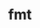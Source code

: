 ---
title: "fmt"
layout: cache
categories: [package, develop]
meta: {"compilers": ["apple-clang@16.0.0", "cce@18.0.0", "gcc@10.2.1", "gcc@10.3.0", "gcc@10.5.0", "gcc@11.1.0", "gcc@11.4.0", "gcc@13.2.0", "gcc@13.3.0", "gcc@7.3.1", "gcc@7.5.0", "gcc@9.4.0", "intel-oneapi-compilers@2024.1.0", "intel-oneapi-compilers@2025.1.0", "msvc@19.39.33523"], "num_specs": 163, "num_specs_by_stack": {"aws-pcluster-x86_64_v4": 12, "data-vis-sdk": 9, "developer-tools-aarch64-linux-gnu": 5, "developer-tools-darwin": 2, "developer-tools-manylinux2014": 1, "developer-tools-x86_64_v3-linux-gnu": 5, "e4s": 32, "e4s-cray-rhel": 5, "e4s-cray-sles": 2, "e4s-neoverse-v2": 20, "e4s-neoverse_v1": 6, "e4s-oneapi": 10, "e4s-power": 5, "e4s-rocm-external": 5, "hep": 5, "ml-linux-x86_64-rocm": 5, "radiuss": 15, "radiuss-aws": 10, "radiuss-aws-aarch64": 12, "root": 163, "windows-vis": 2}, "oss": ["amzn2", "centos7", "rhel8", "sequoia", "sle_hpc15", "ubuntu18.04", "ubuntu20.04", "ubuntu22.04", "ubuntu24.04", "windows10.0.20348"], "platforms": ["darwin", "linux", "windows"], "stacks": ["aws-pcluster-x86_64_v4", "data-vis-sdk", "developer-tools-aarch64-linux-gnu", "developer-tools-darwin", "developer-tools-manylinux2014", "developer-tools-x86_64_v3-linux-gnu", "e4s", "e4s-cray-rhel", "e4s-cray-sles", "e4s-neoverse-v2", "e4s-neoverse_v1", "e4s-oneapi", "e4s-power", "e4s-rocm-external", "hep", "ml-linux-x86_64-rocm", "radiuss", "radiuss-aws", "radiuss-aws-aarch64", "root", "windows-vis"], "targets": ["aarch64", "neoverse_v1", "neoverse_v2", "ppc64le", "x86_64", "x86_64_v3", "x86_64_v4"], "versions": ["10.2.1", "11.0.2", "11.1.2", "11.1.3", "11.1.4", "9.1.0"]}
spec_details: [{"compiler": "gcc@11.4.0", "hash": "2rrd56k5nfcwegqjsfvlmu5ed7qzurva", "os": "ubuntu22.04", "platform": "linux", "size": "-", "stacks": ["e4s-neoverse-v2", "root"], "target": "neoverse_v2", "variants": ["build_system=cmake", "build_type=Release", "cxxstd=11", "generator=make", "~ipo", "+pic", "~shared"], "versions": ["11.0.2"]}, {"compiler": "gcc@7.3.1", "hash": "2tswgg22n3qg6j4tmzndvr4ejogyu5zd", "os": "amzn2", "platform": "linux", "size": "-", "stacks": ["radiuss-aws", "root"], "target": "x86_64_v3", "variants": ["build_system=cmake", "build_type=Release", "cxxstd=11", "generator=make", "~ipo", "+pic", "~shared"], "versions": ["11.0.2"]}, {"compiler": "gcc@7.3.1", "hash": "3fcyljzb5aaawbwnucprfqt5jn5lnien", "os": "amzn2", "platform": "linux", "size": "-", "stacks": ["radiuss-aws", "root"], "target": "x86_64_v3", "variants": ["build_system=cmake", "build_type=Release", "cxxstd=11", "generator=make", "~ipo", "+pic", "~shared"], "versions": ["11.0.2"]}, {"compiler": "gcc@11.4.0", "hash": "3mdljjbtyr3sotfofpevrtfvixpdkyhl", "os": "ubuntu22.04", "platform": "linux", "size": "-", "stacks": ["e4s", "root"], "target": "x86_64_v3", "variants": ["build_system=cmake", "build_type=Release", "cxxstd=11", "generator=make", "~ipo", "+pic", "~shared"], "versions": ["10.2.1"]}, {"compiler": "gcc@11.4.0", "hash": "3ojcmfrm7d3iza7azqzkdbwpdisv25hg", "os": "ubuntu22.04", "platform": "linux", "size": "-", "stacks": ["e4s", "e4s-rocm-external", "root"], "target": "x86_64_v3", "variants": ["build_system=cmake", "build_type=Release", "cxxstd=11", "generator=make", "~ipo", "+pic", "~shared"], "versions": ["11.1.4"]}, {"compiler": "gcc@11.4.0", "hash": "42vjjqzaf5gixvc5o2bjrmxk6oq4feev", "os": "ubuntu22.04", "platform": "linux", "size": "-", "stacks": ["e4s", "root"], "target": "x86_64_v3", "variants": ["build_system=cmake", "build_type=Release", "cxxstd=11", "generator=make", "~ipo", "+pic", "~shared"], "versions": ["11.0.2"]}, {"compiler": "gcc@11.4.0", "hash": "44rwn4o7ynccc6gv3q5p4dkdr4kkfl65", "os": "ubuntu22.04", "platform": "linux", "size": "-", "stacks": ["e4s-neoverse-v2", "root"], "target": "neoverse_v2", "variants": ["build_system=cmake", "build_type=Release", "cxxstd=11", "generator=make", "~ipo", "+pic", "~shared"], "versions": ["11.0.2"]}, {"compiler": "gcc@11.4.0", "hash": "45am7tolqvr2572foymskkcecqqyhdem", "os": "ubuntu22.04", "platform": "linux", "size": "-", "stacks": ["e4s", "root"], "target": "x86_64_v3", "variants": ["build_system=cmake", "build_type=Release", "cxxstd=17", "generator=make", "~ipo", "+pic", "~shared"], "versions": ["11.1.4"]}, {"compiler": "gcc@7.5.0", "hash": "4amll7uudvcy4ag4x6jhaen3hlx7r5ae", "os": "ubuntu18.04", "platform": "linux", "size": "-", "stacks": ["radiuss", "root"], "target": "x86_64_v3", "variants": ["build_system=cmake", "build_type=Release", "cxxstd=11", "generator=make", "~ipo", "+pic", "~shared"], "versions": ["10.2.1"]}, {"compiler": "gcc@11.4.0", "hash": "4cthttpflbwqkcvft2gtacaymj6rriji", "os": "ubuntu22.04", "platform": "linux", "size": "-", "stacks": ["e4s", "root"], "target": "x86_64_v3", "variants": ["build_system=cmake", "build_type=Release", "cxxstd=11", "generator=make", "~ipo", "+pic", "~shared"], "versions": ["10.2.1"]}, {"compiler": "gcc@11.4.0", "hash": "4gyvxeallrln6ud7hlgcxctpzcj6eh2x", "os": "ubuntu22.04", "platform": "linux", "size": "-", "stacks": ["e4s", "root"], "target": "x86_64_v3", "variants": ["build_system=cmake", "build_type=Release", "cxxstd=11", "generator=make", "~ipo", "+pic", "~shared"], "versions": ["11.1.4"]}, {"compiler": "intel-oneapi-compilers@2024.1.0", "hash": "4r7hqnlshquvgtpvy5phlhufkrzulioz", "os": "amzn2", "platform": "linux", "size": "-", "stacks": ["aws-pcluster-x86_64_v4", "root"], "target": "x86_64_v3", "variants": ["build_system=cmake", "build_type=Release", "cxxstd=11", "generator=make", "~ipo", "patches:=08fb707", "+pic", "~shared"], "versions": ["9.1.0"]}, {"compiler": "gcc@11.1.0", "hash": "4yna2i4kkmoucnzvpswttx6m63c4woti", "os": "ubuntu20.04", "platform": "linux", "size": "-", "stacks": ["data-vis-sdk", "root"], "target": "x86_64_v3", "variants": ["build_system=cmake", "build_type=Release", "cxxstd=11", "generator=make", "~ipo", "patches:=08fb707", "+pic", "~shared"], "versions": ["9.1.0"]}, {"compiler": "gcc@13.2.0", "hash": "5a6ydf42xixvp3skewoorv5k5mohnhzm", "os": "ubuntu24.04", "platform": "linux", "size": "-", "stacks": ["ml-linux-x86_64-rocm", "root"], "target": "x86_64_v3", "variants": ["build_system=cmake", "build_type=Release", "cxxstd=11", "generator=make", "~ipo", "+pic", "~shared"], "versions": ["11.1.4"]}, {"compiler": "gcc@7.5.0", "hash": "5sencgtsz4rwepmx5augne43dexwa32f", "os": "ubuntu18.04", "platform": "linux", "size": "-", "stacks": ["radiuss", "root"], "target": "x86_64_v3", "variants": ["build_system=cmake", "build_type=Release", "cxxstd=11", "generator=make", "~ipo", "+pic", "~shared"], "versions": ["11.1.4"]}, {"compiler": "gcc@11.4.0", "hash": "5tsu6xpy32sougm5vawnlgwksjxxh3jq", "os": "ubuntu22.04", "platform": "linux", "size": "-", "stacks": ["e4s-neoverse-v2", "root"], "target": "neoverse_v2", "variants": ["build_system=cmake", "build_type=Release", "cxxstd=11", "generator=make", "~ipo", "+pic", "~shared"], "versions": ["11.1.4"]}, {"compiler": "gcc@11.1.0", "hash": "5ximy4n4rupy3v3fvsaxg2rlsgstyqu7", "os": "ubuntu20.04", "platform": "linux", "size": "-", "stacks": ["data-vis-sdk", "root"], "target": "x86_64_v3", "variants": ["build_system=cmake", "build_type=Release", "cxxstd=11", "generator=make", "~ipo", "patches:=08fb707", "+pic", "~shared"], "versions": ["9.1.0"]}, {"compiler": "gcc@11.4.0", "hash": "5zs6s7m2dkwrihji5pjodnfy35on4asa", "os": "ubuntu22.04", "platform": "linux", "size": "-", "stacks": ["e4s-neoverse_v1", "root"], "target": "neoverse_v1", "variants": ["build_system=cmake", "build_type=Release", "cxxstd=17", "generator=make", "~ipo", "+pic", "~shared"], "versions": ["11.0.2"]}, {"compiler": "intel-oneapi-compilers@2025.1.0", "hash": "63w4eaqukfecwvuvi3maxbfj2jztj3aw", "os": "ubuntu22.04", "platform": "linux", "size": "-", "stacks": ["e4s-oneapi", "root"], "target": "x86_64_v3", "variants": ["build_system=cmake", "build_type=Release", "cxxstd=11", "generator=make", "~ipo", "+pic", "~shared"], "versions": ["11.0.2"]}, {"compiler": "gcc@10.5.0", "hash": "64h2uklanyzyjunhlohlfjfna2vfjwfv", "os": "centos7", "platform": "linux", "size": "-", "stacks": ["developer-tools-x86_64_v3-linux-gnu", "root"], "target": "x86_64_v3", "variants": ["build_system=cmake", "build_type=Release", "cxxstd=11", "generator=make", "~ipo", "+pic", "~shared"], "versions": ["11.1.4"]}, {"compiler": "intel-oneapi-compilers@2025.1.0", "hash": "67nbkbzvfnirt4kpzx62z4depdxfcb23", "os": "ubuntu22.04", "platform": "linux", "size": "-", "stacks": ["e4s-oneapi", "root"], "target": "x86_64_v3", "variants": ["build_system=cmake", "build_type=Release", "cxxstd=11", "generator=make", "~ipo", "+pic", "~shared"], "versions": ["11.1.4"]}, {"compiler": "msvc@19.39.33523", "hash": "6lw7vds5rtvq6qmsyonlbokpteutintl", "os": "windows10.0.20348", "platform": "windows", "size": "-", "stacks": ["root", "windows-vis"], "target": "x86_64", "variants": ["build_system=cmake", "build_type=Release", "cxxstd=11", "generator=ninja", "~ipo", "patches:=08fb707", "+pic", "~shared"], "versions": ["9.1.0"]}, {"compiler": "gcc@11.4.0", "hash": "6qeja2psfr2t3rt2ia56zv26tkf2baqj", "os": "ubuntu22.04", "platform": "linux", "size": "-", "stacks": ["e4s-neoverse-v2", "root"], "target": "neoverse_v2", "variants": ["build_system=cmake", "build_type=Release", "cxxstd=11", "generator=make", "~ipo", "+pic", "~shared"], "versions": ["10.2.1"]}, {"compiler": "gcc@7.5.0", "hash": "6ti2knagow4mqhot5fbvgt2zcq5x2ccb", "os": "ubuntu18.04", "platform": "linux", "size": "-", "stacks": ["radiuss", "root"], "target": "x86_64_v3", "variants": ["build_system=cmake", "build_type=Release", "cxxstd=11", "generator=make", "~ipo", "+pic", "~shared"], "versions": ["11.1.4"]}, {"compiler": "gcc@7.3.1", "hash": "6ypdr6f3bfhvuabu3yz6hi7tqa4ptpts", "os": "amzn2", "platform": "linux", "size": "-", "stacks": ["radiuss-aws-aarch64", "root"], "target": "aarch64", "variants": ["build_system=cmake", "build_type=Release", "cxxstd=11", "generator=make", "~ipo", "+pic", "~shared"], "versions": ["11.0.2"]}, {"compiler": "intel-oneapi-compilers@2025.1.0", "hash": "77lxxulhio2b6ifkxc6pnkmfeds7jobu", "os": "ubuntu22.04", "platform": "linux", "size": "-", "stacks": ["e4s-oneapi", "root"], "target": "x86_64_v3", "variants": ["build_system=cmake", "build_type=Release", "cxxstd=11", "generator=make", "~ipo", "+pic", "~shared"], "versions": ["11.1.4"]}, {"compiler": "gcc@11.1.0", "hash": "7onl6vblisylcapldnlc27emuc2kigln", "os": "ubuntu20.04", "platform": "linux", "size": "-", "stacks": ["data-vis-sdk", "root"], "target": "x86_64_v3", "variants": ["build_system=cmake", "build_type=Release", "cxxstd=11", "generator=make", "~ipo", "patches:=08fb707", "+pic", "~shared"], "versions": ["9.1.0"]}, {"compiler": "gcc@11.4.0", "hash": "7wcqobd36d565lwhbt2km4eszsht6f52", "os": "ubuntu22.04", "platform": "linux", "size": "-", "stacks": ["e4s", "root"], "target": "x86_64_v3", "variants": ["build_system=cmake", "build_type=Release", "cxxstd=17", "generator=make", "~ipo", "+pic", "~shared"], "versions": ["11.1.4"]}, {"compiler": "gcc@11.4.0", "hash": "a3ogo7eainfcx7srt4oy4el3qpfczlgn", "os": "ubuntu22.04", "platform": "linux", "size": "-", "stacks": ["e4s-neoverse-v2", "root"], "target": "neoverse_v2", "variants": ["build_system=cmake", "build_type=Release", "cxxstd=11", "generator=make", "~ipo", "+pic", "~shared"], "versions": ["11.0.2"]}, {"compiler": "intel-oneapi-compilers@2025.1.0", "hash": "a4sagnihly6kiwpib4ef5ipauugqt3hj", "os": "ubuntu22.04", "platform": "linux", "size": "-", "stacks": ["e4s-oneapi", "root"], "target": "x86_64_v3", "variants": ["build_system=cmake", "build_type=Release", "cxxstd=11", "generator=make", "~ipo", "+pic", "~shared"], "versions": ["11.1.4"]}, {"compiler": "gcc@11.4.0", "hash": "a5vyqf474tszqps7tdz2vuwifqtc42t5", "os": "ubuntu22.04", "platform": "linux", "size": "-", "stacks": ["e4s-neoverse-v2", "root"], "target": "neoverse_v2", "variants": ["build_system=cmake", "build_type=Release", "cxxstd=11", "generator=make", "~ipo", "+pic", "~shared"], "versions": ["10.2.1"]}, {"compiler": "gcc@7.3.1", "hash": "a633gk6rez5z5q2d2fb27bawlepzlk4s", "os": "amzn2", "platform": "linux", "size": "-", "stacks": ["radiuss-aws", "root"], "target": "x86_64_v3", "variants": ["build_system=cmake", "build_type=Release", "cxxstd=11", "generator=make", "~ipo", "+pic", "~shared"], "versions": ["11.1.4"]}, {"compiler": "cce@18.0.0", "hash": "ag5mtv3r7n3rjbnisargwrwplkzlyucb", "os": "rhel8", "platform": "linux", "size": "-", "stacks": ["e4s-cray-rhel", "root"], "target": "x86_64_v3", "variants": ["build_system=cmake", "build_type=Release", "cxxstd=11", "generator=make", "~ipo", "+pic", "~shared"], "versions": ["11.0.2"]}, {"compiler": "cce@18.0.0", "hash": "ai2lreislvs3ykl3vaukdjbb6kr7izr2", "os": "rhel8", "platform": "linux", "size": "-", "stacks": ["e4s-cray-rhel", "root"], "target": "x86_64_v3", "variants": ["build_system=cmake", "build_type=Release", "cxxstd=11", "generator=make", "~ipo", "+pic", "~shared"], "versions": ["11.0.2"]}, {"compiler": "gcc@13.2.0", "hash": "aj2supaz5yti5acetve4ee5szymuz7bq", "os": "ubuntu24.04", "platform": "linux", "size": "-", "stacks": ["ml-linux-x86_64-rocm", "root"], "target": "x86_64_v3", "variants": ["build_system=cmake", "build_type=Release", "cxxstd=11", "generator=make", "~ipo", "+pic", "~shared"], "versions": ["11.1.4"]}, {"compiler": "gcc@11.4.0", "hash": "ajthmxgibi5zkz5gae5uuknie5kemxpt", "os": "ubuntu22.04", "platform": "linux", "size": "-", "stacks": ["e4s", "root"], "target": "x86_64_v3", "variants": ["build_system=cmake", "build_type=Release", "cxxstd=11", "generator=make", "~ipo", "+pic", "~shared"], "versions": ["11.1.4"]}, {"compiler": "gcc@11.4.0", "hash": "arvffs5fscnrjeo33hi6h4jkijzjbvat", "os": "ubuntu22.04", "platform": "linux", "size": "-", "stacks": ["e4s", "root"], "target": "x86_64_v3", "variants": ["build_system=cmake", "build_type=Release", "cxxstd=11", "generator=make", "~ipo", "+pic", "~shared"], "versions": ["10.2.1"]}, {"compiler": "gcc@7.5.0", "hash": "askie3twli5745sy6os3blybvgorscvc", "os": "ubuntu18.04", "platform": "linux", "size": "-", "stacks": ["radiuss", "root"], "target": "x86_64_v3", "variants": ["build_system=cmake", "build_type=Release", "cxxstd=11", "generator=make", "~ipo", "+pic", "~shared"], "versions": ["10.2.1"]}, {"compiler": "gcc@10.5.0", "hash": "axru2sygevisyecrc6s5rra4fonzlb5z", "os": "centos7", "platform": "linux", "size": "-", "stacks": ["developer-tools-x86_64_v3-linux-gnu", "root"], "target": "x86_64_v3", "variants": ["build_system=cmake", "build_type=Release", "cxxstd=11", "generator=make", "~ipo", "+pic", "~shared"], "versions": ["11.1.4"]}, {"compiler": "gcc@7.3.1", "hash": "b7hhe7nwekop5eaco7byf5jodyo6fdpj", "os": "amzn2", "platform": "linux", "size": "-", "stacks": ["radiuss-aws-aarch64", "root"], "target": "aarch64", "variants": ["build_system=cmake", "build_type=Release", "cxxstd=11", "generator=make", "~ipo", "+pic", "~shared"], "versions": ["11.0.2"]}, {"compiler": "gcc@7.5.0", "hash": "bimmp6og2cfge6lvz3gjrud4vzu6ogts", "os": "ubuntu18.04", "platform": "linux", "size": "-", "stacks": ["radiuss", "root"], "target": "x86_64_v3", "variants": ["build_system=cmake", "build_type=Release", "cxxstd=11", "generator=make", "~ipo", "+pic", "~shared"], "versions": ["11.1.4"]}, {"compiler": "gcc@7.5.0", "hash": "bivsny25lh4h2ogq2eawocbts2jhzxh4", "os": "ubuntu18.04", "platform": "linux", "size": "-", "stacks": ["radiuss", "root"], "target": "x86_64_v3", "variants": ["build_system=cmake", "build_type=Release", "cxxstd=11", "generator=make", "~ipo", "+pic", "~shared"], "versions": ["10.2.1"]}, {"compiler": "gcc@13.2.0", "hash": "bjx5q3lys2wb3galfhzgwctpeomio6my", "os": "ubuntu24.04", "platform": "linux", "size": "-", "stacks": ["ml-linux-x86_64-rocm", "root"], "target": "x86_64_v3", "variants": ["build_system=cmake", "build_type=Release", "cxxstd=11", "generator=make", "~ipo", "+pic", "~shared"], "versions": ["11.1.4"]}, {"compiler": "intel-oneapi-compilers@2025.1.0", "hash": "bqoz5cii2ocapavgrz2ol3mdfqkygjnj", "os": "ubuntu22.04", "platform": "linux", "size": "-", "stacks": ["e4s-oneapi", "root"], "target": "x86_64_v3", "variants": ["build_system=cmake", "build_type=Release", "cxxstd=11", "generator=make", "~ipo", "+pic", "~shared"], "versions": ["11.0.2"]}, {"compiler": "gcc@11.4.0", "hash": "bt5badmvk2y7ffxw7qmq3qlpjtps3ptl", "os": "ubuntu22.04", "platform": "linux", "size": "-", "stacks": ["e4s", "root"], "target": "x86_64_v3", "variants": ["build_system=cmake", "build_type=Release", "cxxstd=11", "generator=make", "~ipo", "patches:=08fb707", "+pic", "~shared"], "versions": ["9.1.0"]}, {"compiler": "gcc@7.5.0", "hash": "cb5pka6eilroxvj5hpyquhtbz4sdwm4d", "os": "ubuntu18.04", "platform": "linux", "size": "-", "stacks": ["radiuss", "root"], "target": "x86_64_v3", "variants": ["build_system=cmake", "build_type=Release", "cxxstd=11", "generator=make", "~ipo", "+pic", "~shared"], "versions": ["11.0.2"]}, {"compiler": "gcc@7.3.1", "hash": "ch3a7r6p5plfvdlgxov4jalqjwhabkqr", "os": "amzn2", "platform": "linux", "size": "-", "stacks": ["radiuss-aws-aarch64", "root"], "target": "aarch64", "variants": ["build_system=cmake", "build_type=Release", "cxxstd=11", "generator=make", "~ipo", "+pic", "~shared"], "versions": ["11.1.4"]}, {"compiler": "gcc@11.4.0", "hash": "chikn34hesu6cdaso2spa346ndtf54tv", "os": "ubuntu22.04", "platform": "linux", "size": "-", "stacks": ["e4s", "root"], "target": "x86_64_v3", "variants": ["build_system=cmake", "build_type=Release", "cxxstd=17", "generator=make", "~ipo", "+pic", "~shared"], "versions": ["11.1.4"]}, {"compiler": "gcc@10.2.1", "hash": "d6jtylimjsm7hlzba7l4vbz4qr7z7a2u", "os": "centos7", "platform": "linux", "size": "-", "stacks": ["developer-tools-manylinux2014", "root"], "target": "x86_64_v3", "variants": ["build_system=cmake", "build_type=Release", "cxxstd=11", "generator=make", "~ipo", "+pic", "~shared"], "versions": ["11.0.2"]}, {"compiler": "gcc@11.4.0", "hash": "daizpzcdbpoesmih34yac6dhrffmuuqj", "os": "ubuntu22.04", "platform": "linux", "size": "-", "stacks": ["e4s", "root"], "target": "x86_64_v3", "variants": ["build_system=cmake", "build_type=Release", "cxxstd=11", "generator=make", "~ipo", "patches:=08fb707", "+pic", "~shared"], "versions": ["9.1.0"]}, {"compiler": "cce@18.0.0", "hash": "dbkmqla7db7qdr6kgirndehrtn6lqi7c", "os": "rhel8", "platform": "linux", "size": "-", "stacks": ["e4s-cray-rhel", "root"], "target": "x86_64_v3", "variants": ["build_system=cmake", "build_type=Release", "cxxstd=11", "generator=make", "~ipo", "+pic", "~shared"], "versions": ["11.1.4"]}, {"compiler": "gcc@11.4.0", "hash": "dijb7b5jdcbncnpcf75twrrrpedyc6gi", "os": "ubuntu22.04", "platform": "linux", "size": "-", "stacks": ["e4s", "root"], "target": "x86_64_v3", "variants": ["build_system=cmake", "build_type=Release", "cxxstd=11", "generator=make", "~ipo", "+pic", "~shared"], "versions": ["11.1.4"]}, {"compiler": "gcc@11.4.0", "hash": "dnhw6da6tn2zbvmpjnzfpn6j5pdmtl6a", "os": "ubuntu22.04", "platform": "linux", "size": "-", "stacks": ["e4s-neoverse-v2", "root"], "target": "neoverse_v2", "variants": ["build_system=cmake", "build_type=Release", "cxxstd=11", "generator=make", "~ipo", "+pic", "~shared"], "versions": ["11.1.4"]}, {"compiler": "intel-oneapi-compilers@2024.1.0", "hash": "doeqfesifrsdcgzbq2qs3ogzmwa5hgmn", "os": "amzn2", "platform": "linux", "size": "-", "stacks": ["aws-pcluster-x86_64_v4", "root"], "target": "x86_64_v3", "variants": ["build_system=cmake", "build_type=Release", "cxxstd=11", "generator=make", "~ipo", "patches:=08fb707", "+pic", "~shared"], "versions": ["9.1.0"]}, {"compiler": "gcc@11.4.0", "hash": "dotykflfqmi26cuxdi6vyhpwt5jpkwia", "os": "ubuntu22.04", "platform": "linux", "size": "-", "stacks": ["e4s-neoverse-v2", "root"], "target": "neoverse_v2", "variants": ["build_system=cmake", "build_type=Release", "cxxstd=17", "generator=make", "~ipo", "+pic", "~shared"], "versions": ["11.0.2"]}, {"compiler": "gcc@7.5.0", "hash": "dufiv6yu6buhmwtrzg2sgai3dxaofw5c", "os": "ubuntu18.04", "platform": "linux", "size": "-", "stacks": ["radiuss", "root"], "target": "x86_64_v3", "variants": ["build_system=cmake", "build_type=Release", "cxxstd=11", "generator=make", "~ipo", "+pic", "~shared"], "versions": ["10.2.1"]}, {"compiler": "gcc@11.4.0", "hash": "epuh43n5oh75rmfk2354kid2j72g4pu3", "os": "ubuntu22.04", "platform": "linux", "size": "-", "stacks": ["e4s-neoverse_v1", "root"], "target": "neoverse_v1", "variants": ["build_system=cmake", "build_type=Release", "cxxstd=11", "generator=make", "~ipo", "+pic", "~shared"], "versions": ["11.0.2"]}, {"compiler": "intel-oneapi-compilers@2024.1.0", "hash": "ezafggofv3xhk4fziwmp4quekmorgx3t", "os": "amzn2", "platform": "linux", "size": "-", "stacks": ["aws-pcluster-x86_64_v4", "root"], "target": "x86_64_v4", "variants": ["build_system=cmake", "build_type=Release", "cxxstd=11", "generator=make", "~ipo", "patches:=08fb707", "+pic", "~shared"], "versions": ["9.1.0"]}, {"compiler": "gcc@11.4.0", "hash": "fj3wka4rjjwx6d7acidzrrtdzvnjk7bm", "os": "ubuntu22.04", "platform": "linux", "size": "-", "stacks": ["e4s-neoverse-v2", "root"], "target": "neoverse_v2", "variants": ["build_system=cmake", "build_type=Release", "cxxstd=17", "generator=make", "~ipo", "+pic", "~shared"], "versions": ["11.0.2"]}, {"compiler": "intel-oneapi-compilers@2025.1.0", "hash": "fp2qr7zb3eikqw33ipkb6ynacoskvxfx", "os": "ubuntu22.04", "platform": "linux", "size": "-", "stacks": ["e4s-oneapi", "root"], "target": "x86_64_v3", "variants": ["build_system=cmake", "build_type=Release", "cxxstd=11", "generator=make", "~ipo", "+pic", "~shared"], "versions": ["11.1.4"]}, {"compiler": "gcc@11.4.0", "hash": "fzuct6poukmi24a4wd4q6sfnz6qqjkbe", "os": "ubuntu22.04", "platform": "linux", "size": "-", "stacks": ["e4s-neoverse-v2", "root"], "target": "neoverse_v2", "variants": ["build_system=cmake", "build_type=Release", "cxxstd=17", "generator=make", "~ipo", "+pic", "~shared"], "versions": ["11.1.4"]}, {"compiler": "gcc@11.4.0", "hash": "g27za4km3gdfibofm57mvvt7bcflas7x", "os": "ubuntu22.04", "platform": "linux", "size": "-", "stacks": ["e4s", "root"], "target": "x86_64_v3", "variants": ["build_system=cmake", "build_type=Release", "cxxstd=11", "generator=make", "~ipo", "+pic", "~shared"], "versions": ["11.1.4"]}, {"compiler": "gcc@11.4.0", "hash": "gpizz64nxxvagoy5gvftpgfcpmopv5c7", "os": "ubuntu22.04", "platform": "linux", "size": "-", "stacks": ["e4s", "root"], "target": "x86_64_v3", "variants": ["build_system=cmake", "build_type=Release", "cxxstd=11", "generator=make", "~ipo", "patches:=08fb707", "+pic", "~shared"], "versions": ["9.1.0"]}, {"compiler": "gcc@7.5.0", "hash": "gv3a3m65v2s6xso4gnqs7gswrz4f5ibj", "os": "ubuntu18.04", "platform": "linux", "size": "-", "stacks": ["radiuss", "root"], "target": "x86_64_v3", "variants": ["build_system=cmake", "build_type=Release", "cxxstd=11", "generator=make", "~ipo", "+pic", "~shared"], "versions": ["11.0.2"]}, {"compiler": "gcc@11.1.0", "hash": "gyimtsiiac5lr7maamo2vhmilcvgcwvp", "os": "ubuntu20.04", "platform": "linux", "size": "-", "stacks": ["data-vis-sdk", "root"], "target": "x86_64_v3", "variants": ["build_system=cmake", "build_type=Release", "cxxstd=11", "generator=make", "~ipo", "patches:=08fb707", "+pic", "~shared"], "versions": ["9.1.0"]}, {"compiler": "gcc@7.5.0", "hash": "h63evv7bsrbihcqpwsqzomnqkf6nqqy6", "os": "ubuntu18.04", "platform": "linux", "size": "-", "stacks": ["radiuss", "root"], "target": "x86_64_v3", "variants": ["build_system=cmake", "build_type=Release", "cxxstd=11", "generator=make", "~ipo", "+pic", "~shared"], "versions": ["11.1.4"]}, {"compiler": "gcc@11.4.0", "hash": "hixeefolncr4tn7nibofnb7xatbuiz7a", "os": "ubuntu22.04", "platform": "linux", "size": "-", "stacks": ["e4s", "e4s-rocm-external", "root"], "target": "x86_64_v3", "variants": ["build_system=cmake", "build_type=Release", "cxxstd=11", "generator=make", "~ipo", "+pic", "~shared"], "versions": ["11.0.2"]}, {"compiler": "gcc@11.4.0", "hash": "hs7wodhjngpzdsoqdj32b6rjkanbnqsj", "os": "ubuntu22.04", "platform": "linux", "size": "-", "stacks": ["e4s-neoverse-v2", "root"], "target": "neoverse_v2", "variants": ["build_system=cmake", "build_type=Release", "cxxstd=17", "generator=make", "~ipo", "+pic", "~shared"], "versions": ["11.1.4"]}, {"compiler": "gcc@7.3.1", "hash": "hyopt3lf6al6gujmn2pgrhbysbxh5d32", "os": "amzn2", "platform": "linux", "size": "-", "stacks": ["radiuss-aws", "root"], "target": "x86_64_v3", "variants": ["build_system=cmake", "build_type=Release", "cxxstd=11", "generator=make", "~ipo", "+pic", "~shared"], "versions": ["11.1.4"]}, {"compiler": "intel-oneapi-compilers@2024.1.0", "hash": "i7cqjmetgzn5l5isqf2yt5s5cm6ggxg7", "os": "amzn2", "platform": "linux", "size": "-", "stacks": ["aws-pcluster-x86_64_v4", "root"], "target": "x86_64_v3", "variants": ["build_system=cmake", "build_type=Release", "cxxstd=11", "generator=make", "~ipo", "patches:=08fb707", "+pic", "~shared"], "versions": ["9.1.0"]}, {"compiler": "gcc@9.4.0", "hash": "i7ljqoe3nwomu74cwgnqauj2qfjnjl4c", "os": "ubuntu20.04", "platform": "linux", "size": "-", "stacks": ["e4s-power", "root"], "target": "ppc64le", "variants": ["build_system=cmake", "build_type=Release", "cxxstd=11", "generator=make", "~ipo", "+pic", "~shared"], "versions": ["11.1.2"]}, {"compiler": "gcc@7.3.1", "hash": "ifj63u5wbvtikeqkhqgzji7ootoag2pn", "os": "amzn2", "platform": "linux", "size": "-", "stacks": ["radiuss-aws", "root"], "target": "x86_64_v3", "variants": ["build_system=cmake", "build_type=Release", "cxxstd=11", "generator=make", "~ipo", "+pic", "~shared"], "versions": ["11.1.4"]}, {"compiler": "gcc@9.4.0", "hash": "igcdbkdnau6ixcfjbugrfqs6h33cuh7v", "os": "ubuntu20.04", "platform": "linux", "size": "-", "stacks": ["e4s-power", "root"], "target": "ppc64le", "variants": ["build_system=cmake", "build_type=Release", "cxxstd=11", "generator=make", "~ipo", "+pic", "~shared"], "versions": ["11.0.2"]}, {"compiler": "gcc@11.4.0", "hash": "is6sg2azjen5sgaop6j4qqdtct2zkwou", "os": "ubuntu22.04", "platform": "linux", "size": "-", "stacks": ["e4s-neoverse_v1", "root"], "target": "neoverse_v1", "variants": ["build_system=cmake", "build_type=Release", "cxxstd=11", "generator=make", "~ipo", "+pic", "~shared"], "versions": ["11.0.2"]}, {"compiler": "gcc@7.5.0", "hash": "j24kbi6mhabxambvxmtsznsdk55e6nzk", "os": "ubuntu18.04", "platform": "linux", "size": "-", "stacks": ["radiuss", "root"], "target": "x86_64_v3", "variants": ["build_system=cmake", "build_type=Release", "cxxstd=11", "generator=make", "~ipo", "+pic", "~shared"], "versions": ["11.1.4"]}, {"compiler": "gcc@11.4.0", "hash": "j2bvheq3thls3eu6lgews54lonhpmyvv", "os": "ubuntu22.04", "platform": "linux", "size": "-", "stacks": ["e4s-neoverse_v1", "root"], "target": "neoverse_v1", "variants": ["build_system=cmake", "build_type=Release", "cxxstd=17", "generator=make", "~ipo", "+pic", "~shared"], "versions": ["11.0.2"]}, {"compiler": "gcc@11.4.0", "hash": "j2jwykv25u7qhed3eszjk7mt2ql3ogas", "os": "ubuntu22.04", "platform": "linux", "size": "-", "stacks": ["e4s", "root"], "target": "x86_64_v3", "variants": ["build_system=cmake", "build_type=Release", "cxxstd=17", "generator=make", "~ipo", "+pic", "~shared"], "versions": ["11.0.2"]}, {"compiler": "gcc@11.4.0", "hash": "j3qwkvddujgk436rkme7yg7yelc3564g", "os": "ubuntu22.04", "platform": "linux", "size": "-", "stacks": ["e4s-neoverse_v1", "root"], "target": "neoverse_v1", "variants": ["build_system=cmake", "build_type=Release", "cxxstd=11", "generator=make", "~ipo", "+pic", "~shared"], "versions": ["11.0.2"]}, {"compiler": "gcc@11.4.0", "hash": "jc4uru3sv6hkpirj4ibdp6tc3x4u5igr", "os": "ubuntu22.04", "platform": "linux", "size": "-", "stacks": ["e4s", "root"], "target": "x86_64_v3", "variants": ["build_system=cmake", "build_type=Release", "cxxstd=11", "generator=make", "~ipo", "+pic", "~shared"], "versions": ["11.1.4"]}, {"compiler": "gcc@13.3.0", "hash": "jwfihw2pusymuv7twounvlgjx2gsu2t4", "os": "rhel8", "platform": "linux", "size": "-", "stacks": ["developer-tools-aarch64-linux-gnu", "root"], "target": "aarch64", "variants": ["build_system=cmake", "build_type=Release", "cxxstd=11", "generator=make", "~ipo", "+pic", "~shared"], "versions": ["11.1.4"]}, {"compiler": "gcc@11.4.0", "hash": "jzzo2yf3vvrtmlodehbb3p7fkk5pncgp", "os": "ubuntu22.04", "platform": "linux", "size": "-", "stacks": ["e4s-neoverse-v2", "root"], "target": "neoverse_v2", "variants": ["build_system=cmake", "build_type=Release", "cxxstd=17", "generator=make", "~ipo", "+pic", "~shared"], "versions": ["11.1.4"]}, {"compiler": "gcc@11.4.0", "hash": "k2rh6s46bfkwhlocsz2c6ecmndbknozi", "os": "ubuntu22.04", "platform": "linux", "size": "-", "stacks": ["e4s", "root"], "target": "x86_64_v3", "variants": ["build_system=cmake", "build_type=Release", "cxxstd=11", "generator=make", "~ipo", "+pic", "~shared"], "versions": ["10.2.1"]}, {"compiler": "intel-oneapi-compilers@2025.1.0", "hash": "k5umvpd6g2ck43s5qw6tal5j6xrff6jh", "os": "ubuntu22.04", "platform": "linux", "size": "-", "stacks": ["e4s-oneapi", "root"], "target": "x86_64_v3", "variants": ["build_system=cmake", "build_type=Release", "cxxstd=11", "generator=make", "~ipo", "+pic", "~shared"], "versions": ["11.1.4"]}, {"compiler": "gcc@10.5.0", "hash": "kkw5s7wo4ggiz4g7gb6tylca5skki6ns", "os": "centos7", "platform": "linux", "size": "-", "stacks": ["developer-tools-x86_64_v3-linux-gnu", "root"], "target": "x86_64_v3", "variants": ["build_system=cmake", "build_type=Release", "cxxstd=11", "generator=make", "~ipo", "+pic", "~shared"], "versions": ["11.1.4"]}, {"compiler": "gcc@7.3.1", "hash": "kr32oomdhxfrqvhha76bsii5wskegiw3", "os": "amzn2", "platform": "linux", "size": "-", "stacks": ["radiuss-aws", "root"], "target": "x86_64_v3", "variants": ["build_system=cmake", "build_type=Release", "cxxstd=11", "generator=make", "~ipo", "+pic", "~shared"], "versions": ["11.1.4"]}, {"compiler": "gcc@10.3.0", "hash": "ksfeiw7trm5f6kwfkoeswxhyu5nu3i66", "os": "sle_hpc15", "platform": "linux", "size": "-", "stacks": ["e4s-cray-sles", "root"], "target": "x86_64_v4", "variants": ["build_system=cmake", "build_type=Release", "cxxstd=11", "generator=make", "~ipo", "+pic", "~shared"], "versions": ["11.0.2"]}, {"compiler": "intel-oneapi-compilers@2024.1.0", "hash": "kzvv7e63dvdoec4olsq2nqlgo5wwcpeo", "os": "amzn2", "platform": "linux", "size": "-", "stacks": ["aws-pcluster-x86_64_v4", "root"], "target": "x86_64_v4", "variants": ["build_system=cmake", "build_type=Release", "cxxstd=11", "generator=make", "~ipo", "patches:=08fb707", "+pic", "~shared"], "versions": ["9.1.0"]}, {"compiler": "gcc@11.4.0", "hash": "l2gl4a34eqmu2dvxzwbyrdeli35wirbb", "os": "ubuntu22.04", "platform": "linux", "size": "-", "stacks": ["e4s", "root"], "target": "x86_64_v3", "variants": ["build_system=cmake", "build_type=Release", "cxxstd=11", "generator=make", "~ipo", "+pic", "~shared"], "versions": ["11.1.4"]}, {"compiler": "intel-oneapi-compilers@2024.1.0", "hash": "l42ot27lwjkjgyafdmmibpl4tezsx4ka", "os": "amzn2", "platform": "linux", "size": "-", "stacks": ["aws-pcluster-x86_64_v4", "root"], "target": "x86_64_v4", "variants": ["build_system=cmake", "build_type=Release", "cxxstd=11", "generator=make", "~ipo", "patches:=08fb707", "+pic", "~shared"], "versions": ["9.1.0"]}, {"compiler": "gcc@7.3.1", "hash": "l4yq4rggiujnzwcevngyoqu42x56vmlb", "os": "amzn2", "platform": "linux", "size": "-", "stacks": ["radiuss-aws", "root"], "target": "x86_64_v3", "variants": ["build_system=cmake", "build_type=Release", "cxxstd=11", "generator=make", "~ipo", "+pic", "~shared"], "versions": ["11.1.4"]}, {"compiler": "apple-clang@16.0.0", "hash": "lb4kqtwtjbitsz5ccq3wb7pexqesuxpt", "os": "sequoia", "platform": "darwin", "size": "-", "stacks": ["developer-tools-darwin", "root"], "target": "aarch64", "variants": ["build_system=cmake", "build_type=Release", "cxxstd=11", "generator=make", "~ipo", "+pic", "~shared"], "versions": ["11.1.4"]}, {"compiler": "intel-oneapi-compilers@2024.1.0", "hash": "lds6ngawg3q2pq3kl5ookzvbd3bmjfry", "os": "amzn2", "platform": "linux", "size": "-", "stacks": ["aws-pcluster-x86_64_v4", "root"], "target": "x86_64_v3", "variants": ["build_system=cmake", "build_type=Release", "cxxstd=11", "generator=make", "~ipo", "patches:=08fb707", "+pic", "~shared"], "versions": ["9.1.0"]}, {"compiler": "gcc@11.1.0", "hash": "lrqtzud77tk6luwgc5wgp55orq2ieb2z", "os": "ubuntu20.04", "platform": "linux", "size": "-", "stacks": ["data-vis-sdk", "root"], "target": "x86_64_v3", "variants": ["build_system=cmake", "build_type=Release", "cxxstd=11", "generator=make", "~ipo", "patches:=08fb707", "+pic", "~shared"], "versions": ["9.1.0"]}, {"compiler": "gcc@11.4.0", "hash": "m2nkavwv7ykhgr4mmiiglkpdw45behg2", "os": "ubuntu22.04", "platform": "linux", "size": "-", "stacks": ["hep", "root"], "target": "x86_64_v3", "variants": ["build_system=cmake", "build_type=Release", "cxxstd=11", "generator=make", "~ipo", "+pic", "~shared"], "versions": ["10.2.1"]}, {"compiler": "intel-oneapi-compilers@2025.1.0", "hash": "m7cwag5yq6xaptj6hbzxvztbijwr6n76", "os": "ubuntu22.04", "platform": "linux", "size": "-", "stacks": ["e4s-oneapi", "root"], "target": "x86_64_v3", "variants": ["build_system=cmake", "build_type=Release", "cxxstd=11", "generator=make", "~ipo", "+pic", "~shared"], "versions": ["11.0.2"]}, {"compiler": "gcc@7.3.1", "hash": "mnguhxryytafti4njw2w77qnpow56r75", "os": "amzn2", "platform": "linux", "size": "-", "stacks": ["radiuss-aws-aarch64", "root"], "target": "aarch64", "variants": ["build_system=cmake", "build_type=Release", "cxxstd=11", "generator=make", "~ipo", "+pic", "~shared"], "versions": ["11.0.2"]}, {"compiler": "gcc@7.3.1", "hash": "mogdxkz5darizx5vqqzlqogtvemeib22", "os": "amzn2", "platform": "linux", "size": "-", "stacks": ["radiuss-aws", "root"], "target": "x86_64_v3", "variants": ["build_system=cmake", "build_type=Release", "cxxstd=11", "generator=make", "~ipo", "+pic", "~shared"], "versions": ["11.0.2"]}, {"compiler": "gcc@11.4.0", "hash": "mum4ovemgv7wryofogoymxazwfmcxsd2", "os": "ubuntu22.04", "platform": "linux", "size": "-", "stacks": ["e4s", "root"], "target": "x86_64_v3", "variants": ["build_system=cmake", "build_type=Release", "cxxstd=11", "generator=make", "~ipo", "patches:=08fb707", "+pic", "~shared"], "versions": ["9.1.0"]}, {"compiler": "msvc@19.39.33523", "hash": "mvmjhn3j2affk75etmfn6nwjksnv2f43", "os": "windows10.0.20348", "platform": "windows", "size": "-", "stacks": ["root", "windows-vis"], "target": "x86_64", "variants": ["build_system=cmake", "build_type=Release", "cxxstd=11", "generator=ninja", "~ipo", "patches:=08fb707", "+pic", "~shared"], "versions": ["9.1.0"]}, {"compiler": "gcc@7.3.1", "hash": "mzgv5ioopjletdmjtoirf5dtzcszbg7m", "os": "amzn2", "platform": "linux", "size": "-", "stacks": ["radiuss-aws-aarch64", "root"], "target": "aarch64", "variants": ["build_system=cmake", "build_type=Release", "cxxstd=11", "generator=make", "~ipo", "+pic", "~shared"], "versions": ["11.1.4"]}, {"compiler": "gcc@11.4.0", "hash": "njkqtf2ubqp33q4rbpfbuksw5qc7plb7", "os": "ubuntu22.04", "platform": "linux", "size": "-", "stacks": ["e4s", "e4s-rocm-external", "root"], "target": "x86_64_v3", "variants": ["build_system=cmake", "build_type=Release", "cxxstd=11", "generator=make", "~ipo", "+pic", "~shared"], "versions": ["11.1.4"]}, {"compiler": "gcc@7.3.1", "hash": "nk33pzudhidc356w2qfolrmlqzoyugoh", "os": "amzn2", "platform": "linux", "size": "-", "stacks": ["radiuss-aws-aarch64", "root"], "target": "aarch64", "variants": ["build_system=cmake", "build_type=Release", "cxxstd=11", "generator=make", "~ipo", "+pic", "~shared"], "versions": ["11.0.2"]}, {"compiler": "intel-oneapi-compilers@2024.1.0", "hash": "nqryiz2bzn4yhr3nmyxdelm23xt3e32i", "os": "amzn2", "platform": "linux", "size": "-", "stacks": ["aws-pcluster-x86_64_v4", "root"], "target": "x86_64_v4", "variants": ["build_system=cmake", "build_type=Release", "cxxstd=11", "generator=make", "~ipo", "patches:=08fb707", "+pic", "~shared"], "versions": ["9.1.0"]}, {"compiler": "gcc@11.4.0", "hash": "nsdferjmjhljpetc4t6vch3wdhm2jn32", "os": "ubuntu22.04", "platform": "linux", "size": "-", "stacks": ["e4s-neoverse-v2", "root"], "target": "neoverse_v2", "variants": ["build_system=cmake", "build_type=Release", "cxxstd=11", "generator=make", "~ipo", "+pic", "~shared"], "versions": ["11.1.4"]}, {"compiler": "gcc@10.5.0", "hash": "nvxi2g2gqp4he2gvx32fwpy62elnyin2", "os": "centos7", "platform": "linux", "size": "-", "stacks": ["developer-tools-x86_64_v3-linux-gnu", "root"], "target": "x86_64_v3", "variants": ["build_system=cmake", "build_type=Release", "cxxstd=11", "generator=make", "~ipo", "+pic", "~shared"], "versions": ["11.1.4"]}, {"compiler": "gcc@11.4.0", "hash": "obonf4gae5377rnf62fwzqnct23ildi7", "os": "ubuntu22.04", "platform": "linux", "size": "-", "stacks": ["e4s", "root"], "target": "x86_64_v3", "variants": ["build_system=cmake", "build_type=Release", "cxxstd=17", "generator=make", "~ipo", "+pic", "~shared"], "versions": ["11.0.2"]}, {"compiler": "gcc@11.1.0", "hash": "odguz2iqdirpeyekeildyoddutitfo5z", "os": "ubuntu20.04", "platform": "linux", "size": "-", "stacks": ["data-vis-sdk", "root"], "target": "x86_64_v3", "variants": ["build_system=cmake", "build_type=Release", "cxxstd=11", "generator=make", "~ipo", "patches:=08fb707", "+pic", "~shared"], "versions": ["9.1.0"]}, {"compiler": "gcc@11.4.0", "hash": "oqjmk4pi274qpy4jvzpef2lro3w7w7wo", "os": "ubuntu22.04", "platform": "linux", "size": "-", "stacks": ["e4s-neoverse-v2", "root"], "target": "neoverse_v2", "variants": ["build_system=cmake", "build_type=Release", "cxxstd=11", "generator=make", "~ipo", "+pic", "~shared"], "versions": ["10.2.1"]}, {"compiler": "gcc@7.5.0", "hash": "orjjazvaydhil4xykmjiedgmqvzt5djx", "os": "ubuntu18.04", "platform": "linux", "size": "-", "stacks": ["radiuss", "root"], "target": "x86_64_v3", "variants": ["build_system=cmake", "build_type=Release", "cxxstd=11", "generator=make", "~ipo", "+pic", "~shared"], "versions": ["11.1.4"]}, {"compiler": "gcc@7.3.1", "hash": "orwruhngftjti5ojgm24fuyfjmriwmcl", "os": "amzn2", "platform": "linux", "size": "-", "stacks": ["radiuss-aws-aarch64", "root"], "target": "aarch64", "variants": ["build_system=cmake", "build_type=Release", "cxxstd=11", "generator=make", "~ipo", "+pic", "~shared"], "versions": ["11.1.4"]}, {"compiler": "gcc@11.1.0", "hash": "pn7d7obxqulrr2fqk2tdcizjy2hynay5", "os": "ubuntu20.04", "platform": "linux", "size": "-", "stacks": ["data-vis-sdk", "root"], "target": "x86_64_v3", "variants": ["build_system=cmake", "build_type=Release", "cxxstd=11", "generator=make", "~ipo", "patches:=08fb707", "+pic", "~shared"], "versions": ["9.1.0"]}, {"compiler": "gcc@7.3.1", "hash": "q2ujw3m2hazs7jyrmdai4nifqpelzrds", "os": "amzn2", "platform": "linux", "size": "-", "stacks": ["radiuss-aws", "root"], "target": "x86_64_v3", "variants": ["build_system=cmake", "build_type=Release", "cxxstd=11", "generator=make", "~ipo", "+pic", "~shared"], "versions": ["11.0.2"]}, {"compiler": "gcc@11.4.0", "hash": "q5ynbh5nv273gqxgelkgtzpy73vhfkh6", "os": "ubuntu22.04", "platform": "linux", "size": "-", "stacks": ["e4s", "root"], "target": "x86_64_v3", "variants": ["build_system=cmake", "build_type=Release", "cxxstd=11", "generator=make", "~ipo", "+pic", "~shared"], "versions": ["11.1.4"]}, {"compiler": "gcc@9.4.0", "hash": "qd5jx4hapih4jcogjrhtgfbr3msptmfa", "os": "ubuntu20.04", "platform": "linux", "size": "-", "stacks": ["e4s-power", "root"], "target": "ppc64le", "variants": ["build_system=cmake", "build_type=Release", "cxxstd=11", "generator=make", "~ipo", "+pic", "~shared"], "versions": ["11.1.3"]}, {"compiler": "gcc@9.4.0", "hash": "qdsgbln7gaknvpef2niveznwxci2ewhj", "os": "ubuntu20.04", "platform": "linux", "size": "-", "stacks": ["e4s-power", "root"], "target": "ppc64le", "variants": ["build_system=cmake", "build_type=Release", "cxxstd=11", "generator=make", "~ipo", "+pic", "~shared"], "versions": ["11.1.3"]}, {"compiler": "gcc@11.4.0", "hash": "qgp3zkvrday2nn4wqievselwxhuv37zz", "os": "ubuntu22.04", "platform": "linux", "size": "-", "stacks": ["e4s", "root"], "target": "x86_64_v3", "variants": ["build_system=cmake", "build_type=Release", "cxxstd=11", "generator=make", "~ipo", "+pic", "~shared"], "versions": ["10.2.1"]}, {"compiler": "gcc@11.4.0", "hash": "qozdxiorgwbyi7zxofj2zjx5n3fcberd", "os": "ubuntu22.04", "platform": "linux", "size": "-", "stacks": ["e4s-neoverse_v1", "root"], "target": "neoverse_v1", "variants": ["build_system=cmake", "build_type=Release", "cxxstd=11", "generator=make", "~ipo", "+pic", "~shared"], "versions": ["11.0.2"]}, {"compiler": "intel-oneapi-compilers@2024.1.0", "hash": "qugcm7of6ejonvq7xshe7ppvhpbk6avm", "os": "amzn2", "platform": "linux", "size": "-", "stacks": ["aws-pcluster-x86_64_v4", "root"], "target": "x86_64_v3", "variants": ["build_system=cmake", "build_type=Release", "cxxstd=11", "generator=make", "~ipo", "patches:=08fb707", "+pic", "~shared"], "versions": ["9.1.0"]}, {"compiler": "gcc@11.4.0", "hash": "r3zzgfeq43ilqbmjn64ud6hyjx6wm47o", "os": "ubuntu22.04", "platform": "linux", "size": "-", "stacks": ["e4s-neoverse-v2", "root"], "target": "neoverse_v2", "variants": ["build_system=cmake", "build_type=Release", "cxxstd=11", "generator=make", "~ipo", "+pic", "~shared"], "versions": ["11.1.4"]}, {"compiler": "cce@18.0.0", "hash": "r5jq7xgljnld7tm3zufywikqanbnnu3b", "os": "rhel8", "platform": "linux", "size": "-", "stacks": ["e4s-cray-rhel", "root"], "target": "x86_64_v3", "variants": ["build_system=cmake", "build_type=Release", "cxxstd=11", "generator=make", "~ipo", "+pic", "~shared"], "versions": ["11.1.4"]}, {"compiler": "gcc@11.4.0", "hash": "rmdkubnsvjd6tt6vfyrhgzojotmizneq", "os": "ubuntu22.04", "platform": "linux", "size": "-", "stacks": ["e4s", "root"], "target": "x86_64_v3", "variants": ["build_system=cmake", "build_type=Release", "cxxstd=11", "generator=make", "~ipo", "+pic", "~shared"], "versions": ["11.1.4"]}, {"compiler": "gcc@11.1.0", "hash": "rw66vvxsbbdacismgwmdfrooo3hkzep2", "os": "ubuntu20.04", "platform": "linux", "size": "-", "stacks": ["data-vis-sdk", "root"], "target": "x86_64_v3", "variants": ["build_system=cmake", "build_type=Release", "cxxstd=11", "generator=make", "~ipo", "patches:=08fb707", "+pic", "~shared"], "versions": ["9.1.0"]}, {"compiler": "gcc@11.4.0", "hash": "rxrgphy6dbnebipgweraeo7p7jdhyf7g", "os": "ubuntu22.04", "platform": "linux", "size": "-", "stacks": ["e4s-neoverse-v2", "root"], "target": "neoverse_v2", "variants": ["build_system=cmake", "build_type=Release", "cxxstd=11", "generator=make", "~ipo", "+pic", "~shared"], "versions": ["10.2.1"]}, {"compiler": "gcc@11.4.0", "hash": "sd7iek7beoibk64b54rj4tdyvrkb577h", "os": "ubuntu22.04", "platform": "linux", "size": "-", "stacks": ["e4s-neoverse-v2", "root"], "target": "neoverse_v2", "variants": ["build_system=cmake", "build_type=Release", "cxxstd=11", "generator=make", "~ipo", "+pic", "~shared"], "versions": ["10.2.1"]}, {"compiler": "gcc@13.2.0", "hash": "sdyzd2t3my543wdengwkbw7mjtirlero", "os": "ubuntu24.04", "platform": "linux", "size": "-", "stacks": ["ml-linux-x86_64-rocm", "root"], "target": "x86_64_v3", "variants": ["build_system=cmake", "build_type=Release", "cxxstd=11", "generator=make", "~ipo", "+pic", "~shared"], "versions": ["11.1.4"]}, {"compiler": "intel-oneapi-compilers@2024.1.0", "hash": "shl56l6hrup4ys45jtg5po5yc6o4rejn", "os": "amzn2", "platform": "linux", "size": "-", "stacks": ["aws-pcluster-x86_64_v4", "root"], "target": "x86_64_v4", "variants": ["build_system=cmake", "build_type=Release", "cxxstd=11", "generator=make", "~ipo", "patches:=08fb707", "+pic", "~shared"], "versions": ["9.1.0"]}, {"compiler": "gcc@11.4.0", "hash": "sit5c2qoiepq6gcp7s2rkgyvwje4bdl2", "os": "ubuntu22.04", "platform": "linux", "size": "-", "stacks": ["e4s", "e4s-rocm-external", "root"], "target": "x86_64_v3", "variants": ["build_system=cmake", "build_type=Release", "cxxstd=11", "generator=make", "~ipo", "+pic", "~shared"], "versions": ["11.1.4"]}, {"compiler": "gcc@7.5.0", "hash": "sjm4bqodr4zd5gcyaozugjd7pozn6ovm", "os": "ubuntu18.04", "platform": "linux", "size": "-", "stacks": ["radiuss", "root"], "target": "x86_64_v3", "variants": ["build_system=cmake", "build_type=Release", "cxxstd=11", "generator=make", "~ipo", "+pic", "~shared"], "versions": ["10.2.1"]}, {"compiler": "gcc@10.5.0", "hash": "spev2jkaxuy2jwxuzumwbnornohjtjnf", "os": "centos7", "platform": "linux", "size": "-", "stacks": ["developer-tools-x86_64_v3-linux-gnu", "root"], "target": "x86_64_v3", "variants": ["build_system=cmake", "build_type=Release", "cxxstd=11", "generator=make", "~ipo", "+pic", "~shared"], "versions": ["11.1.4"]}, {"compiler": "gcc@7.5.0", "hash": "srdhfmjd2ofpbrpgezcwqbjqrzeft5oa", "os": "ubuntu18.04", "platform": "linux", "size": "-", "stacks": ["radiuss", "root"], "target": "x86_64_v3", "variants": ["build_system=cmake", "build_type=Release", "cxxstd=11", "generator=make", "~ipo", "+pic", "~shared"], "versions": ["11.0.2"]}, {"compiler": "gcc@13.2.0", "hash": "srfd7j3sksi3wcl2ycrzvdluiymypuzs", "os": "ubuntu24.04", "platform": "linux", "size": "-", "stacks": ["ml-linux-x86_64-rocm", "root"], "target": "x86_64_v3", "variants": ["build_system=cmake", "build_type=Release", "cxxstd=11", "generator=make", "~ipo", "+pic", "~shared"], "versions": ["11.1.4"]}, {"compiler": "gcc@10.3.0", "hash": "sv4vmvhd6tlxix622kjnhf7ck4edisit", "os": "sle_hpc15", "platform": "linux", "size": "-", "stacks": ["e4s-cray-sles", "root"], "target": "x86_64_v4", "variants": ["build_system=cmake", "build_type=Release", "cxxstd=11", "generator=make", "~ipo", "+pic", "~shared"], "versions": ["11.0.2"]}, {"compiler": "gcc@7.3.1", "hash": "t36x7kzkrbaoce2xanyk7txo4grmwtew", "os": "amzn2", "platform": "linux", "size": "-", "stacks": ["radiuss-aws-aarch64", "root"], "target": "aarch64", "variants": ["build_system=cmake", "build_type=Release", "cxxstd=11", "generator=make", "~ipo", "+pic", "~shared"], "versions": ["11.0.2"]}, {"compiler": "gcc@11.4.0", "hash": "t4ewpvnqdqk6aynsnaa5wc6lq5e2emb6", "os": "ubuntu22.04", "platform": "linux", "size": "-", "stacks": ["e4s-neoverse-v2", "root"], "target": "neoverse_v2", "variants": ["build_system=cmake", "build_type=Release", "cxxstd=11", "generator=make", "~ipo", "+pic", "~shared"], "versions": ["11.0.2"]}, {"compiler": "cce@18.0.0", "hash": "tiaosj5lhktg5f4s2ucla45rwjbnglu3", "os": "rhel8", "platform": "linux", "size": "-", "stacks": ["e4s-cray-rhel", "root"], "target": "x86_64_v3", "variants": ["build_system=cmake", "build_type=Release", "cxxstd=11", "generator=make", "~ipo", "+pic", "~shared"], "versions": ["11.1.4"]}, {"compiler": "gcc@11.4.0", "hash": "timctsytq2iaxq3qpm5iqd5ofqfmy5uj", "os": "ubuntu22.04", "platform": "linux", "size": "-", "stacks": ["e4s", "e4s-rocm-external", "root"], "target": "x86_64_v3", "variants": ["build_system=cmake", "build_type=Release", "cxxstd=11", "generator=make", "~ipo", "+pic", "~shared"], "versions": ["11.0.2"]}, {"compiler": "gcc@13.3.0", "hash": "tufpwaaw44kah5qumbtfn4fa3oef4kde", "os": "rhel8", "platform": "linux", "size": "-", "stacks": ["developer-tools-aarch64-linux-gnu", "root"], "target": "aarch64", "variants": ["build_system=cmake", "build_type=Release", "cxxstd=11", "generator=make", "~ipo", "+pic", "~shared"], "versions": ["11.1.4"]}, {"compiler": "gcc@7.3.1", "hash": "utzfxnb2tjgth43bmunixdr526zcx5ek", "os": "amzn2", "platform": "linux", "size": "-", "stacks": ["radiuss-aws-aarch64", "root"], "target": "aarch64", "variants": ["build_system=cmake", "build_type=Release", "cxxstd=11", "generator=make", "~ipo", "+pic", "~shared"], "versions": ["11.1.4"]}, {"compiler": "gcc@13.3.0", "hash": "uxfdd7ppc6vneseavmqkpy5r52lhazpy", "os": "rhel8", "platform": "linux", "size": "-", "stacks": ["developer-tools-aarch64-linux-gnu", "root"], "target": "aarch64", "variants": ["build_system=cmake", "build_type=Release", "cxxstd=11", "generator=make", "~ipo", "+pic", "~shared"], "versions": ["11.1.4"]}, {"compiler": "gcc@11.4.0", "hash": "uys56hl25b62peafgosgwxqaapzrelyw", "os": "ubuntu22.04", "platform": "linux", "size": "-", "stacks": ["e4s-neoverse-v2", "root"], "target": "neoverse_v2", "variants": ["build_system=cmake", "build_type=Release", "cxxstd=11", "generator=make", "~ipo", "+pic", "~shared"], "versions": ["11.1.4"]}, {"compiler": "gcc@11.4.0", "hash": "uzzuxmfhlaehohfwku7ommhrqeqqyzts", "os": "ubuntu22.04", "platform": "linux", "size": "-", "stacks": ["hep", "root"], "target": "x86_64_v3", "variants": ["build_system=cmake", "build_type=Release", "cxxstd=11", "generator=make", "~ipo", "+pic", "~shared"], "versions": ["10.2.1"]}, {"compiler": "gcc@11.4.0", "hash": "v4lkesiryxxrccfpiqxf2in4np32nenb", "os": "ubuntu22.04", "platform": "linux", "size": "-", "stacks": ["e4s", "root"], "target": "x86_64_v3", "variants": ["build_system=cmake", "build_type=Release", "cxxstd=11", "generator=make", "~ipo", "+pic", "~shared"], "versions": ["11.0.2"]}, {"compiler": "gcc@11.4.0", "hash": "vnuyxqqulgdmzzcmlnhf4pvialxj6kze", "os": "ubuntu22.04", "platform": "linux", "size": "-", "stacks": ["hep", "root"], "target": "x86_64_v3", "variants": ["build_system=cmake", "build_type=Release", "cxxstd=11", "generator=make", "~ipo", "+pic", "~shared"], "versions": ["10.2.1"]}, {"compiler": "gcc@7.5.0", "hash": "vptjxnoimuso6rcdajvfrn4l5myp25dr", "os": "ubuntu18.04", "platform": "linux", "size": "-", "stacks": ["radiuss", "root"], "target": "x86_64_v3", "variants": ["build_system=cmake", "build_type=Release", "cxxstd=11", "generator=make", "~ipo", "+pic", "~shared"], "versions": ["11.0.2"]}, {"compiler": "gcc@7.3.1", "hash": "w3uydz2ag2yhial2qn3evdxibope4qhe", "os": "amzn2", "platform": "linux", "size": "-", "stacks": ["radiuss-aws", "root"], "target": "x86_64_v3", "variants": ["build_system=cmake", "build_type=Release", "cxxstd=11", "generator=make", "~ipo", "+pic", "~shared"], "versions": ["11.1.4"]}, {"compiler": "gcc@7.3.1", "hash": "w5ez6bd5gvaw2nfda6ycyguplvo4pvrp", "os": "amzn2", "platform": "linux", "size": "-", "stacks": ["radiuss-aws-aarch64", "root"], "target": "aarch64", "variants": ["build_system=cmake", "build_type=Release", "cxxstd=11", "generator=make", "~ipo", "+pic", "~shared"], "versions": ["11.1.4"]}, {"compiler": "gcc@13.3.0", "hash": "w6fynfrvbvtum2izn24qjqgm3ek6uanc", "os": "rhel8", "platform": "linux", "size": "-", "stacks": ["developer-tools-aarch64-linux-gnu", "root"], "target": "aarch64", "variants": ["build_system=cmake", "build_type=Release", "cxxstd=11", "generator=make", "~ipo", "+pic", "~shared"], "versions": ["11.1.4"]}, {"compiler": "gcc@7.3.1", "hash": "wb7jhl7obebwu7cv3z2hlxns4cekqhtr", "os": "amzn2", "platform": "linux", "size": "-", "stacks": ["radiuss-aws-aarch64", "root"], "target": "aarch64", "variants": ["build_system=cmake", "build_type=Release", "cxxstd=11", "generator=make", "~ipo", "+pic", "~shared"], "versions": ["11.0.2"]}, {"compiler": "intel-oneapi-compilers@2024.1.0", "hash": "wm3olpfl6hcplibbxavbkvdi73vjg4tr", "os": "amzn2", "platform": "linux", "size": "-", "stacks": ["aws-pcluster-x86_64_v4", "root"], "target": "x86_64_v4", "variants": ["build_system=cmake", "build_type=Release", "cxxstd=11", "generator=make", "~ipo", "patches:=08fb707", "+pic", "~shared"], "versions": ["9.1.0"]}, {"compiler": "intel-oneapi-compilers@2025.1.0", "hash": "wvjcrzofnju5roectgcgyh3dxnuv3gmc", "os": "ubuntu22.04", "platform": "linux", "size": "-", "stacks": ["e4s-oneapi", "root"], "target": "x86_64_v3", "variants": ["build_system=cmake", "build_type=Release", "cxxstd=11", "generator=make", "~ipo", "+pic", "~shared"], "versions": ["11.1.4"]}, {"compiler": "gcc@9.4.0", "hash": "wwopzklipmkmnxq23n5dd2ddajueupga", "os": "ubuntu20.04", "platform": "linux", "size": "-", "stacks": ["e4s-power", "root"], "target": "ppc64le", "variants": ["build_system=cmake", "build_type=Release", "cxxstd=11", "generator=make", "~ipo", "+pic", "~shared"], "versions": ["11.1.2"]}, {"compiler": "gcc@11.4.0", "hash": "xgdkloe2vrasxiy3f7t2zofqbl7oraso", "os": "ubuntu22.04", "platform": "linux", "size": "-", "stacks": ["e4s", "root"], "target": "x86_64_v3", "variants": ["build_system=cmake", "build_type=Release", "cxxstd=11", "generator=make", "~ipo", "+pic", "~shared"], "versions": ["11.1.4"]}, {"compiler": "gcc@13.3.0", "hash": "xjwthn3qrru4k6s5isysg7jdgbe43gmn", "os": "rhel8", "platform": "linux", "size": "-", "stacks": ["developer-tools-aarch64-linux-gnu", "root"], "target": "aarch64", "variants": ["build_system=cmake", "build_type=Release", "cxxstd=11", "generator=make", "~ipo", "+pic", "~shared"], "versions": ["11.1.4"]}, {"compiler": "gcc@11.4.0", "hash": "xoydiqjybj5fbncr24hrws3t5omgw5ts", "os": "ubuntu22.04", "platform": "linux", "size": "-", "stacks": ["hep", "root"], "target": "x86_64_v3", "variants": ["build_system=cmake", "build_type=Release", "cxxstd=11", "generator=make", "~ipo", "+pic", "~shared"], "versions": ["10.2.1"]}, {"compiler": "intel-oneapi-compilers@2025.1.0", "hash": "xqh2643geo6dcfrxfd6vl2qf7v6k2oe3", "os": "ubuntu22.04", "platform": "linux", "size": "-", "stacks": ["e4s-oneapi", "root"], "target": "x86_64_v3", "variants": ["build_system=cmake", "build_type=Release", "cxxstd=11", "generator=make", "~ipo", "+pic", "~shared"], "versions": ["11.0.2"]}, {"compiler": "gcc@7.3.1", "hash": "xvsfgqsimo5gj6gokl7x7mgicpii5tun", "os": "amzn2", "platform": "linux", "size": "-", "stacks": ["radiuss-aws-aarch64", "root"], "target": "aarch64", "variants": ["build_system=cmake", "build_type=Release", "cxxstd=11", "generator=make", "~ipo", "+pic", "~shared"], "versions": ["11.1.4"]}, {"compiler": "gcc@11.1.0", "hash": "y6yhqvzkwz7blxhgzc6bqt34rdwgpzjj", "os": "ubuntu20.04", "platform": "linux", "size": "-", "stacks": ["data-vis-sdk", "root"], "target": "x86_64_v3", "variants": ["build_system=cmake", "build_type=Release", "cxxstd=11", "generator=make", "~ipo", "patches:=08fb707", "+pic", "~shared"], "versions": ["9.1.0"]}, {"compiler": "apple-clang@16.0.0", "hash": "ydw2u7zbdtpqlxxpfyy4f64q2pm7z2sd", "os": "sequoia", "platform": "darwin", "size": "-", "stacks": ["developer-tools-darwin", "root"], "target": "aarch64", "variants": ["build_system=cmake", "build_type=Release", "cxxstd=11", "generator=make", "~ipo", "+pic", "~shared"], "versions": ["11.1.4"]}, {"compiler": "intel-oneapi-compilers@2024.1.0", "hash": "yqwfoogskr2h5nxz2ggz4z3y7mbttqci", "os": "amzn2", "platform": "linux", "size": "-", "stacks": ["aws-pcluster-x86_64_v4", "root"], "target": "x86_64_v3", "variants": ["build_system=cmake", "build_type=Release", "cxxstd=11", "generator=make", "~ipo", "patches:=08fb707", "+pic", "~shared"], "versions": ["9.1.0"]}, {"compiler": "gcc@11.4.0", "hash": "ytx37d65lzba2nhxyvrq7u3q5rfojqgp", "os": "ubuntu22.04", "platform": "linux", "size": "-", "stacks": ["e4s-neoverse-v2", "root"], "target": "neoverse_v2", "variants": ["build_system=cmake", "build_type=Release", "cxxstd=11", "generator=make", "~ipo", "+pic", "~shared"], "versions": ["11.1.4"]}, {"compiler": "gcc@11.4.0", "hash": "z3sqngif7hkpvbqndr6b6pxcf6qsvool", "os": "ubuntu22.04", "platform": "linux", "size": "-", "stacks": ["hep", "root"], "target": "x86_64_v3", "variants": ["build_system=cmake", "build_type=Release", "cxxstd=11", "generator=make", "~ipo", "+pic", "~shared"], "versions": ["10.2.1"]}, {"compiler": "gcc@11.4.0", "hash": "zdmaszwsu5t4loff6su7ayenmjyumhfi", "os": "ubuntu22.04", "platform": "linux", "size": "-", "stacks": ["e4s", "root"], "target": "x86_64_v3", "variants": ["build_system=cmake", "build_type=Release", "cxxstd=11", "generator=make", "~ipo", "patches:=08fb707", "+pic", "~shared"], "versions": ["9.1.0"]}, {"compiler": "gcc@11.4.0", "hash": "zvndurowsaf62qniyq3vfhzfbkqmxoxd", "os": "ubuntu22.04", "platform": "linux", "size": "-", "stacks": ["e4s", "root"], "target": "x86_64_v3", "variants": ["build_system=cmake", "build_type=Release", "cxxstd=11", "generator=make", "~ipo", "+pic", "~shared"], "versions": ["11.1.4"]}]
---